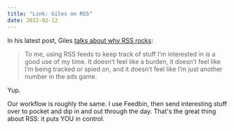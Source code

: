 ```yaml
---
title: "Link: Giles on RSS"
date: 2022-02-12
---
```


In his latest post, Giles [talks about why RSS rocks](https://gilest.org/rss-feels.html):

> To me, using RSS feeds to keep track of stuff I’m interested in is a good use of my time. It doesn’t feel like a burden, it doesn’t feel like I’m being tracked or spied on, and it doesn’t feel like I’m just another number in the ads game.

Yup.

Our workflow is roughly the same. I use Feedbin, then send interesting stuff over to pocket and dip in and out through the day. That's the great thing about RSS: it puts YOU in control.
